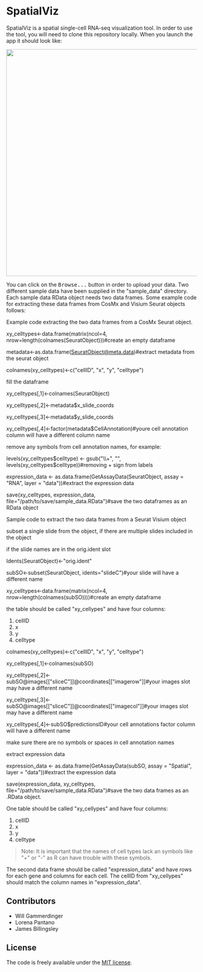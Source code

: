 # SpatialViz

SpatialViz is a spatial single-cell RNA-seq visualization tool. In order to use the tool, you will need to clone this repository locally. When you launch the app it should look like:

<p align="center">
<img src="img/SpatialViz_default.png" width="600">
</p>

You can click on the <kbd>Browse...</kbd> button in order to upload your data. Two different sample data have been supplied in the "sample_data" directory. Each sample data RData object needs two data frames. Some example code for extracting these data frames from CosMx and Visium Seurat objects follows:

Example code extracting the two data frames from a CosMx Seurat object. 

xy_celltypes<-data.frame(matrix(ncol=4, nrow=length(colnames(SeuratObject)))#create an empty dataframe

                         
                  
metadata<-as.data.frame(SeuratObject@meta.data)#extract metadata from the seurat object

colnames(xy_celltypes)<-c("cellID", "x", "y", "celltype")


fill the dataframe

xy_celltypes[,1]<-colnames(SeuratObject)

xy_celltypes[,2]<-metadata$x_slide_coords

xy_celltypes[,3]<-metadata$y_slide_coords

xy_celltypes[,4]<-factor(metadata$CellAnnotation)#youre cell annotation column will have a different column name


remove any symbols from cell annotation names, for example:

levels(xy_celltypes$celltype) <- gsub("\\+", "", levels(xy_celltypes$celltype))#removing + sign from labels


expression_data <- as.data.frame(GetAssayData(SeuratObject, assay = "RNA", layer = "data"))#extract the expression data


save(xy_celltypes, expression_data, file="/path/to/save/sample_data.RData")#save the two dataframes as an RData object




Sample code to extract the two data frames from a Seurat Visium object


subset a single slide from the object, if there are multiple slides included in the object

if the slide names are in the orig.ident slot

Idents(SeuratObject)<-"orig.ident"


subSO<-subset(SeuratObject, idents="slideC")#your slide will have a different name


xy_celltypes<-data.frame(matrix(ncol=4, nrow=length(colnames(subSO))))#create an empty dataframe

the table should be called "xy_cellypes" and have four columns:
1. cellID
2. x
3. y
4. celltype

colnames(xy_celltypes)<-c("cellID", "x", "y", "celltype")



xy_celltypes[,1]<-colnames(subSO)

xy_celltypes[,2]<-subSO@images[["sliceC"]]@coordinates[["imagerow"]]#your images slot may have a different name

xy_celltypes[,3]<-subSO@images[["sliceC"]]@coordinates[["imagecol"]]#your images slot may have a different name


xy_celltypes[,4]<-subSO$predictionsID#your cell annotations factor column will have a different name

make sure there are no symbols or spaces in cell annotation names


extract expression data

expression_data <- as.data.frame(GetAssayData(subSO, assay = "Spatial", layer = "data"))#extract the expression data


save(expression_data, xy_celltypes, file="/path/to/save/sample_data.RData")#save the two data frames as an .RData object.


One table should be called "xy_cellypes" and have four columns:
1. cellID
2. x
3. y
4. celltype

> Note: It is important that the names of cell types lack an symbols like "+" or "-" as R can have trouble with these symbols.

The second data frame should be called "expression_data" and have rows for each gene and columns for each cell. The cellID from "xy_cellypes" should match the column names in "expression_data".



## Contributors

- Will Gammerdinger
- Lorena Pantano
- James Billingsley

## License

The code is freely available under the [MIT license](https://opensource.org/licenses/mit-license.html).
